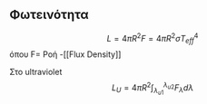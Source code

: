 ## Φωτεινότητα
$$L=4\pi R^2 F=4\pi R^2 \sigma T_{eff}^4$$
όπου F= Ροή -[[Flux Density]]

Στο ultraviolet $$L_U=4\pi R^2 \int_{\lambda_{u1}}^{\lambda_{u2}} F_\lambda d\lambda$$